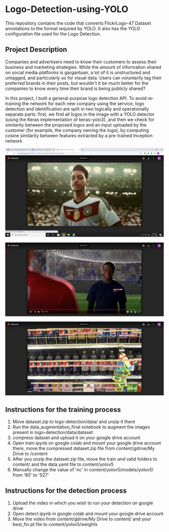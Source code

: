 # Logo-Detection-using-YOLO

This repository contains the code that converts FlickrLogo-47 Dataset annotations to the format required by YOLO. It also has the YOLO configuration file used for the Logo Detection.

## Project Description

Companies and advertisers need to know their customers to assess their business and marketing strategies. While the amount of information shared on social media platforms is gargantuan, a lot of it is unstructured and untagged, and particularly so for visual data. Users can voluntarily tag their preferred brands in their posts, but wouldn't it be much better for the companies to know every time their brand is being publicly shared?

In this project, I built a general-purpose logo detection API. To avoid re-training the network for each new company using the service, logo detection and identification are split in two logically and operationally separate parts: first, we find all logos in the image with a YOLO detector (using the Keras implementation of keras-yolo3), and then we check for similarity between the proposed logos and an input uploaded by the customer (for example, the company owning the logo), by computing cosine similarity between features extracted by a pre-trained Inception network

![](2020-11-28%20(4).png)

![](2020-11-28%20(5).png)

![](2020-11-28.png)

## Instructions for the training process
1) Move dataset.zip to logo-detection/data/ and unzip it there
2) Run the data_augmentation_final notebook to augment the images present in logo-detection/data/dataset
3) compress dataset and upload it on your google drive account
4) Open train.ipynb on google colab and mount your google drive account there, move the compressed dataset.zip file from content/gdrive/My Drive to /content
5) After you unzip the dataset.zip file, move the train and valid folders to content/ and the data.yaml file to content/yolov5
6) Manually change the value of 'nc' in content/yolov5/models/yolov5l from '80' to '527'

## Instructions for the detection process
1) Upload the video in which you wish to run your detection on google drive
2) Open detect.ipynb in google colab and mount your google drive account
3) Move the video from content/gdrive/My Drive to content/ and your best_fin.pt file to content/yolov5/weights
